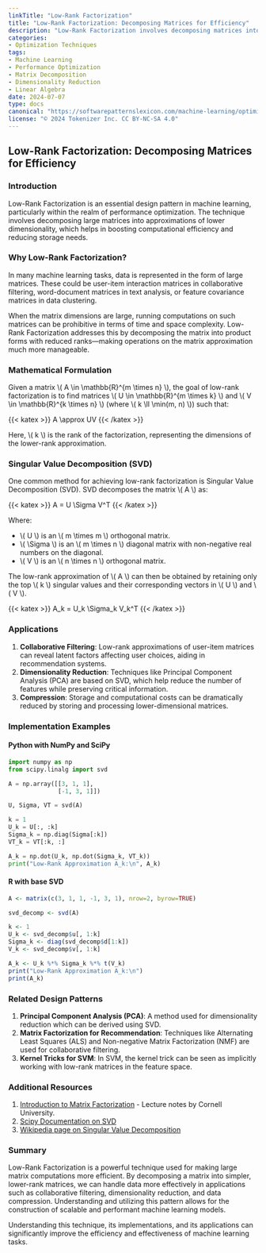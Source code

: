 ```yaml
---
linkTitle: "Low-Rank Factorization"
title: "Low-Rank Factorization: Decomposing Matrices for Efficiency"
description: "Low-Rank Factorization involves decomposing matrices into lower-rank approximations to improve computational efficiency and reduce storage requirements."
categories:
- Optimization Techniques
tags:
- Machine Learning
- Performance Optimization
- Matrix Decomposition
- Dimensionality Reduction
- Linear Algebra
date: 2024-07-07
type: docs
canonical: "https://softwarepatternslexicon.com/machine-learning/optimization-techniques/performance-optimization/low-rank-factorization"
license: "© 2024 Tokenizer Inc. CC BY-NC-SA 4.0"
---
```


## Low-Rank Factorization: Decomposing Matrices for Efficiency

### Introduction

Low-Rank Factorization is an essential design pattern in machine learning, particularly within the realm of performance optimization. The technique involves decomposing large matrices into approximations of lower dimensionality, which helps in boosting computational efficiency and reducing storage needs.

### Why Low-Rank Factorization?

In many machine learning tasks, data is represented in the form of large matrices. These could be user-item interaction matrices in collaborative filtering, word-document matrices in text analysis, or feature covariance matrices in data clustering.

When the matrix dimensions are large, running computations on such matrices can be prohibitive in terms of time and space complexity. Low-Rank Factorization addresses this by decomposing the matrix into product forms with reduced ranks—making operations on the matrix approximation much more manageable.

### Mathematical Formulation

Given a matrix \\( A \in \mathbb{R}^{m \times n} \\), the goal of low-rank factorization is to find matrices \\( U \in \mathbb{R}^{m \times k} \\) and \\( V \in \mathbb{R}^{k \times n} \\) (where \\( k \ll \min(m, n) \\)) such that:

{{< katex >}}
A \approx UV
{{< /katex >}}

Here, \\( k \\) is the rank of the factorization, representing the dimensions of the lower-rank approximation.

### Singular Value Decomposition (SVD)

One common method for achieving low-rank factorization is Singular Value Decomposition (SVD). SVD decomposes the matrix \\( A \\) as:

{{< katex >}}
A = U \Sigma V^T
{{< /katex >}}

Where:
- \\( U \\) is an \\( m \times m \\) orthogonal matrix.
- \\( \Sigma \\) is an \\( m \times n \\) diagonal matrix with non-negative real numbers on the diagonal.
- \\( V \\) is an \\( n \times n \\) orthogonal matrix.

The low-rank approximation of \\( A \\) can then be obtained by retaining only the top \\( k \\) singular values and their corresponding vectors in \\( U \\) and \\( V \\).

{{< katex >}}
A_k = U_k \Sigma_k V_k^T
{{< /katex >}}

### Applications

1. **Collaborative Filtering**: Low-rank approximations of user-item matrices can reveal latent factors affecting user choices, aiding in recommendation systems.
2. **Dimensionality Reduction**: Techniques like Principal Component Analysis (PCA) are based on SVD, which help reduce the number of features while preserving critical information.
3. **Compression**: Storage and computational costs can be dramatically reduced by storing and processing lower-dimensional matrices.

### Implementation Examples

#### Python with NumPy and SciPy

```python
import numpy as np
from scipy.linalg import svd

A = np.array([[3, 1, 1], 
              [-1, 3, 1]])

U, Sigma, VT = svd(A)

k = 1
U_k = U[:, :k]
Sigma_k = np.diag(Sigma[:k])
VT_k = VT[:k, :]

A_k = np.dot(U_k, np.dot(Sigma_k, VT_k))
print("Low-Rank Approximation A_k:\n", A_k)
```

#### R with base SVD

```R
A <- matrix(c(3, 1, 1, -1, 3, 1), nrow=2, byrow=TRUE)

svd_decomp <- svd(A)

k <- 1
U_k <- svd_decomp$u[, 1:k]
Sigma_k <- diag(svd_decomp$d[1:k])
V_k <- svd_decomp$v[, 1:k]

A_k <- U_k %*% Sigma_k %*% t(V_k)
print("Low-Rank Approximation A_k:\n")
print(A_k)
```

### Related Design Patterns

1. **Principal Component Analysis (PCA)**: A method used for dimensionality reduction which can be derived using SVD.
2. **Matrix Factorization for Recommendation**: Techniques like Alternating Least Squares (ALS) and Non-negative Matrix Factorization (NMF) are used for collaborative filtering.
3. **Kernel Tricks for SVM**: In SVM, the kernel trick can be seen as implicitly working with low-rank matrices in the feature space.

### Additional Resources

1. [Introduction to Matrix Factorization](https://www.cs.cornell.edu/courses/cs4780/2018fa/lectures/lecturenote15.html) - Lecture notes by Cornell University.
2. [Scipy Documentation on SVD](https://docs.scipy.org/doc/scipy/reference/generated/scipy.linalg.svd.html)
3. [Wikipedia page on Singular Value Decomposition](https://en.wikipedia.org/wiki/Singular_value_decomposition)

### Summary

Low-Rank Factorization is a powerful technique used for making large matrix computations more efficient. By decomposing a matrix into simpler, lower-rank matrices, we can handle data more effectively in applications such as collaborative filtering, dimensionality reduction, and data compression. Understanding and utilizing this pattern allows for the construction of scalable and performant machine learning models.

Understanding this technique, its implementations, and its applications can significantly improve the efficiency and effectiveness of machine learning tasks.
